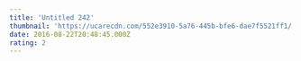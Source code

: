 ```yaml
---
title: 'Untitled 242'
thumbnail: 'https://ucarecdn.com/552e3910-5a76-445b-bfe6-dae7f5521ff1/'
date: 2016-08-22T20:48:45.000Z
rating: 2
---
```

